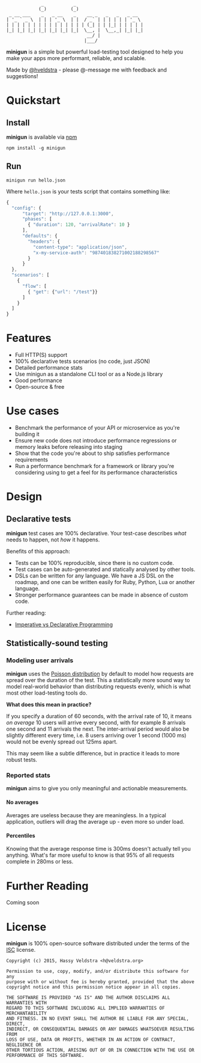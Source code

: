 ```
             _           _
            (_)         (_)
 _ __ ___    _   _ __    _    __ _   _   _   _ __
| '_ ` _ \  | | | '_ \  | |  / _` | | | | | | '_ \
| | | | | | | | | | | | | | | (_| | | |_| | | | | |
|_| |_| |_| |_| |_| |_| |_|  \__, |  \__,_| |_| |_|
                              __/ |
                             |___/
```

**minigun** is a simple but powerful load-testing tool designed to help you
make your apps more performant, reliable, and scalable.

Made by [@hveldstra](https://twitter.com/hveldstra) - please @-message me with
feedback and suggestions!

# Quickstart

## Install

**minigun** is available via [npm](http://npmjs.org)

`npm install -g minigun`

## Run

`minigun run hello.json`

Where `hello.json` is your tests script that contains something like:

```javascript
{
  "config": {
      "target": "http://127.0.0.1:3000",
      "phases": [
        { "duration": 120, "arrivalRate": 10 }
      ],
      "defaults": {
        "headers": {
          "content-type": "application/json",
          "x-my-service-auth": "987401838271002188298567"
        }
      }
  },
  "scenarios": [
    {
      "flow": [
        { "get": {"url": "/test"}}
      ]
    }
  ]
}
```

# Features

- Full HTTP(S) support
- 100% declarative tests scenarios (no code, just JSON)
- Detailed performance stats
- Use minigun as a standalone CLI tool or as a Node.js library
- Good performance
- Open-source & free

# Use cases

- Benchmark the performance of your API or microservice as you're building it
- Ensure new code does not introduce performance regressions or memory leaks before releasing into staging
- Show that the code you're about to ship satisfies performance requirements
- Run a performance benchmark for a framework or library you're considering using to get a feel for its performance characteristics

# Design

## Declarative tests

**minigun** test cases are 100% declarative. Your test-case describes _what_
needs to happen, not _how_ it happens.

Benefits of this approach:

- Tests can be 100% reproducible, since there is no custom code.
- Test cases can be auto-generated and statically analysed by other tools.
- DSLs can be written for any language. We have a JS DSL on the roadmap, and
  one can be written easily for Ruby, Python, Lua or another language.
- Stronger performance guarantees can be made in absence of custom code.

Further reading:
- [Imperative vs Declarative Programming](http://latentflip.com/imperative-vs-declarative/)

## Statistically-sound testing

### Modeling user arrivals

**minigun** uses the [Poisson distribution](http://en.wikipedia.org/wiki/Poisson_process)
by default to model how requests are spread over the duration of the test. This a
statistically more sound way to model real-world behavior than distributing
requests evenly, which is what most other load-testing tools do.

**What does this mean in practice?**

If you specify a duration of 60 seconds, with the arrival rate of 10, it means
*on average* 10 users will arrive every second, with for example 8 arrivals one
second and 11 arrivals the next. The inter-arrival period would also be slightly
different every time, i.e. 8 users arriving over 1 second (1000 ms) would not
be evenly spread out 125ms apart.

This may seem like a subtle difference, but in practice it leads to more robust
tests.

### Reported stats

**minigun** aims to give you only meaningful and actionable measurements.

#### No averages

Averages are useless because they are meaningless. In a typical application,
outliers will drag the average up - even more so under load.

#### Percentiles

Knowing that the average response time is 300ms doesn't actually tell you
anything. What's far more useful to know is that 95% of all requests complete
in 280ms or less.

# Further Reading

Coming soon

# License

**minigun** is 100% open-source software distributed under the terms of the [ISC](http://en.wikipedia.org/wiki/ISC_license) license.

```
Copyright (c) 2015, Hassy Veldstra <h@veldstra.org>

Permission to use, copy, modify, and/or distribute this software for any
purpose with or without fee is hereby granted, provided that the above
copyright notice and this permission notice appear in all copies.

THE SOFTWARE IS PROVIDED "AS IS" AND THE AUTHOR DISCLAIMS ALL WARRANTIES WITH
REGARD TO THIS SOFTWARE INCLUDING ALL IMPLIED WARRANTIES OF MERCHANTABILITY
AND FITNESS. IN NO EVENT SHALL THE AUTHOR BE LIABLE FOR ANY SPECIAL, DIRECT,
INDIRECT, OR CONSEQUENTIAL DAMAGES OR ANY DAMAGES WHATSOEVER RESULTING FROM
LOSS OF USE, DATA OR PROFITS, WHETHER IN AN ACTION OF CONTRACT, NEGLIGENCE OR
OTHER TORTIOUS ACTION, ARISING OUT OF OR IN CONNECTION WITH THE USE OR
PERFORMANCE OF THIS SOFTWARE.
```
